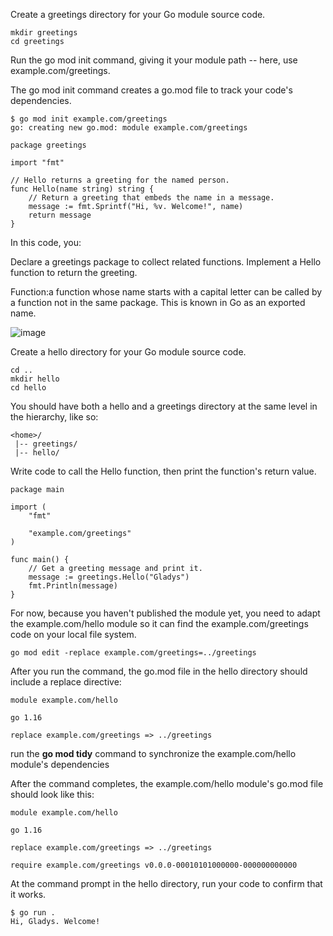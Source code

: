 Create a greetings directory for your Go module source code.

```
mkdir greetings
cd greetings
```

Run the go mod init command, giving it your module path -- here, use example.com/greetings.

The go mod init command creates a go.mod file to track your code's dependencies. 

```
$ go mod init example.com/greetings
go: creating new go.mod: module example.com/greetings
```

```
package greetings

import "fmt"

// Hello returns a greeting for the named person.
func Hello(name string) string {
    // Return a greeting that embeds the name in a message.
    message := fmt.Sprintf("Hi, %v. Welcome!", name)
    return message
}
```

In this code, you:

Declare a greetings package to collect related functions.
Implement a Hello function to return the greeting.

Function:a function whose name starts with a capital letter can be called by a function not in the same package. This is known in Go as an exported name.

![image](https://github.com/user-attachments/assets/f74780f1-d543-4d88-81f5-36947992ab7a)


Create a hello directory for your Go module source code. 

```
cd ..
mkdir hello
cd hello
```

You should have both a hello and a greetings directory at the same level in the hierarchy, like so:

```
<home>/
 |-- greetings/
 |-- hello/
```

Write code to call the Hello function, then print the function's return value.

```
package main

import (
    "fmt"

    "example.com/greetings"
)

func main() {
    // Get a greeting message and print it.
    message := greetings.Hello("Gladys")
    fmt.Println(message)
}
```

For now, because you haven't published the module yet, you need to adapt the example.com/hello module so it can find the example.com/greetings code on your local file system.

```go mod edit -replace example.com/greetings=../greetings```

After you run the command, the go.mod file in the hello directory should include a replace directive:

```
module example.com/hello

go 1.16

replace example.com/greetings => ../greetings
```

run the **go mod tidy** command to synchronize the example.com/hello module's dependencies

After the command completes, the example.com/hello module's go.mod file should look like this:

```
module example.com/hello

go 1.16

replace example.com/greetings => ../greetings

require example.com/greetings v0.0.0-00010101000000-000000000000
```

At the command prompt in the hello directory, run your code to confirm that it works.

```
$ go run .
Hi, Gladys. Welcome!
```

